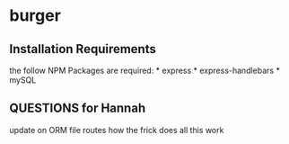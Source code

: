 # burger

## Installation Requirements 
the follow NPM Packages are required: 
    * express 
    * express-handlebars
    * mySQL

## QUESTIONS for Hannah 

update on ORM file 
routes 
how the frick does all this work 